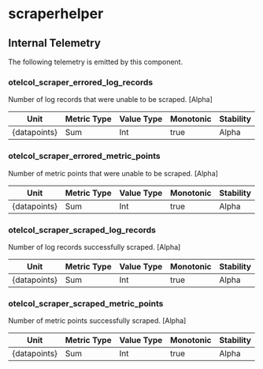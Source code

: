 [comment]: <> (Code generated by mdatagen. DO NOT EDIT.)

# scraperhelper

## Internal Telemetry

The following telemetry is emitted by this component.

### otelcol_scraper_errored_log_records

Number of log records that were unable to be scraped. [Alpha]

| Unit | Metric Type | Value Type | Monotonic | Stability |
| ---- | ----------- | ---------- | --------- | --------- |
| {datapoints} | Sum | Int | true | Alpha |

### otelcol_scraper_errored_metric_points

Number of metric points that were unable to be scraped. [Alpha]

| Unit | Metric Type | Value Type | Monotonic | Stability |
| ---- | ----------- | ---------- | --------- | --------- |
| {datapoints} | Sum | Int | true | Alpha |

### otelcol_scraper_scraped_log_records

Number of log records successfully scraped. [Alpha]

| Unit | Metric Type | Value Type | Monotonic | Stability |
| ---- | ----------- | ---------- | --------- | --------- |
| {datapoints} | Sum | Int | true | Alpha |

### otelcol_scraper_scraped_metric_points

Number of metric points successfully scraped. [Alpha]

| Unit | Metric Type | Value Type | Monotonic | Stability |
| ---- | ----------- | ---------- | --------- | --------- |
| {datapoints} | Sum | Int | true | Alpha |
